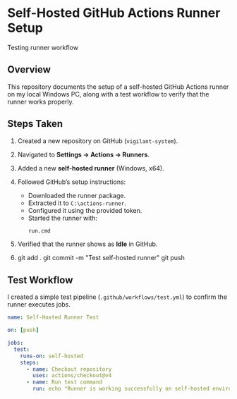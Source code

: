 # Self-Hosted GitHub Actions Runner Setup
Testing runner workflow
## Overview
This repository documents the setup of a self-hosted GitHub Actions runner on my local Windows PC, along with a test workflow to verify that the runner works properly.

## Steps Taken
1. Created a new repository on GitHub (`vigilant-system`).
2. Navigated to **Settings → Actions → Runners**.
3. Added a new **self-hosted runner** (Windows, x64).
4. Followed GitHub’s setup instructions:
   - Downloaded the runner package.
   - Extracted it to `C:\actions-runner`.
   - Configured it using the provided token.
   - Started the runner with:
     ```bash
     run.cmd
     ```
5. Verified that the runner shows as **Idle** in GitHub.

6. git add .
git commit -m "Test self-hosted runner"
git push


## Test Workflow
I created a simple test pipeline (`.github/workflows/test.yml`) to confirm the runner executes jobs.


```yaml
name: Self-Hosted Runner Test

on: [push]

jobs:
  test:
    runs-on: self-hosted
    steps:
      - name: Checkout repository
        uses: actions/checkout@v4
      - name: Run test command
        run: echo "Runner is working successfully on self-hosted environment!"
